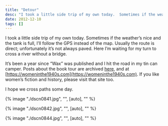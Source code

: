 ```yaml
---
title: "Detour"
desc: "I took a little side trip of my own today.  Sometimes if the weather’s nice and the tank is full, I’ll follow the GPS instead of the map.  Usually the route is direct; unfortunately it’s not always paved.  Here I’m waiting for my turn to cross  a river without a bridge."
date: 2012-12-10
tags: []
---
```


I took a little side trip of my own today. Sometimes if the weather’s nice and the tank is full, I’ll follow the GPS
instead of the map. Usually the route is direct; unfortunately it’s not always paved. Here I’m waiting for my turn to
cross a river without a bridge.

It’s been a year since “Wax” was published and I hit the road in my tin can camper. Posts about the book tour are
archived [here](/events/), and at [https://womeninthe1940s.com](https://womeninthe1940s.com). If you like women’s
fiction and history, please visit that site too.

I hope we cross paths some day.

{% image "./dscn0841.jpg", "", [auto], "" %}

{% image "./dscn0842.jpg", "", [auto], "" %}

{% image "./dscn0844.jpg", "", [auto], "" %}

